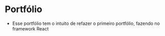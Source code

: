 # Portfólio

* Esse portfólio tem o intuito de refazer o primeiro portfólio, fazendo no framework React
